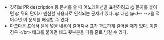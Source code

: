 - 깃허브 PR description 등 문서를 쓸 때 어노테이션을 표현하려고 @ 문자를 붙이면 @ 뒤의 단어가 멘션할 사용자로 인식되는 문제가 있다. @ 대신 \@\<!-- --\>을 적어주면 이 문제를 해결할 수 있다.
- 마크다운 표에서 셀에 넣을 내용이 길어져서 표가 과도하게 길어질 때가 있다. 이럴 경우 \<\/br\> 태그를 붙이면 태그 뒷부분을 다음 줄로 넘길 수 있다.
